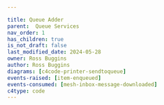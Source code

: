 ```yaml
---

title: Queue Adder
parent:  Queue Services
nav_order: 1
has_children: true
is_not_draft: false
last_modified_date: 2024-05-28
owner: Ross Buggins
author: Ross Buggins
diagrams: [c4code-printer-sendtoqueue]
events-raised: [item-enqueued]
events-consumed: [mesh-inbox-message-downloaded]
c4type: code
---
```

